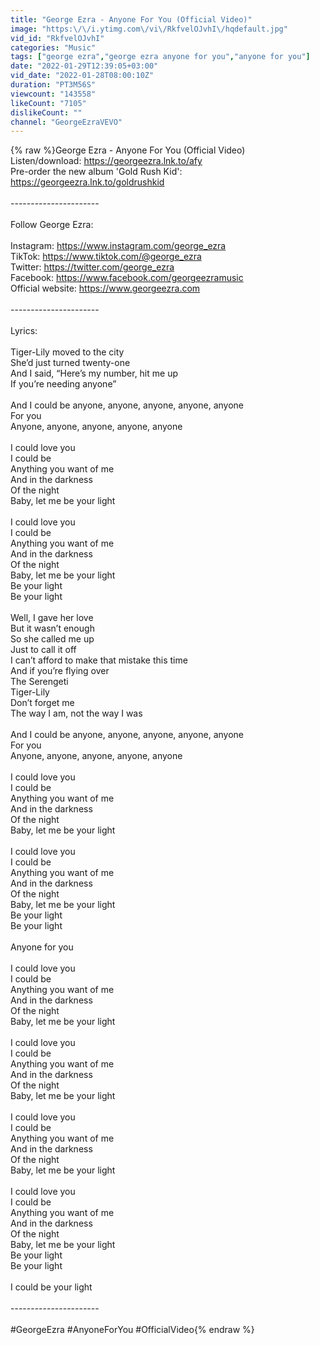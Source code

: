 ```yaml
---
title: "George Ezra - Anyone For You (Official Video)"
image: "https:\/\/i.ytimg.com\/vi\/RkfvelOJvhI\/hqdefault.jpg"
vid_id: "RkfvelOJvhI"
categories: "Music"
tags: ["george ezra","george ezra anyone for you","anyone for you"]
date: "2022-01-29T12:39:05+03:00"
vid_date: "2022-01-28T08:00:10Z"
duration: "PT3M56S"
viewcount: "143558"
likeCount: "7105"
dislikeCount: ""
channel: "GeorgeEzraVEVO"
---
```

{% raw %}George Ezra - Anyone For You (Official Video)<br />Listen/download: <a rel="nofollow" target="blank" href="https://georgeezra.lnk.to/afy">https://georgeezra.lnk.to/afy</a><br />Pre-order the new album 'Gold Rush Kid': <a rel="nofollow" target="blank" href="https://georgeezra.lnk.to/goldrushkid">https://georgeezra.lnk.to/goldrushkid</a><br /><br />----------------------<br /><br />Follow George Ezra: <br /><br />Instagram: <a rel="nofollow" target="blank" href="https://www.instagram.com/george_ezra">https://www.instagram.com/george_ezra</a> <br />TikTok: <a rel="nofollow" target="blank" href="https://www.tiktok.com/@george_ezra">https://www.tiktok.com/@george_ezra</a><br />Twitter: <a rel="nofollow" target="blank" href="https://twitter.com/george_ezra">https://twitter.com/george_ezra</a> <br />Facebook: <a rel="nofollow" target="blank" href="https://www.facebook.com/georgeezramusic">https://www.facebook.com/georgeezramusic</a> <br />Official website: <a rel="nofollow" target="blank" href="https://www.georgeezra.com">https://www.georgeezra.com</a><br /><br />----------------------<br /><br />Lyrics:<br /><br />Tiger-Lily moved to the city<br />She’d just turned twenty-one<br />And I said, “Here’s my number, hit me up <br />If you’re needing anyone”<br /><br />And I could be anyone, anyone, anyone, anyone, anyone <br />For you<br />Anyone, anyone, anyone, anyone, anyone<br /><br />I could love you<br />I could be<br />Anything you want of me <br />And in the darkness<br />Of the night<br />Baby, let me be your light<br /><br />I could love you<br />I could be<br />Anything you want of me <br />And in the darkness<br />Of the night<br />Baby, let me be your light <br />Be your light<br />Be your light<br /><br />Well, I gave her love <br />But it wasn’t enough <br />So she called me up <br />Just to call it off<br />I can’t afford to make that mistake this time <br />And if you’re flying over<br />The Serengeti<br />Tiger-Lily<br />Don’t forget me<br />The way I am, not the way I was<br /><br />And I could be anyone, anyone, anyone, anyone, anyone <br />For you<br />Anyone, anyone, anyone, anyone, anyone<br /><br />I could love you<br />I could be<br />Anything you want of me <br />And in the darkness<br />Of the night<br />Baby, let me be your light<br /><br />I could love you<br />I could be<br />Anything you want of me <br />And in the darkness<br />Of the night<br />Baby, let me be your light <br />Be your light<br />Be your light<br /><br />Anyone for you<br /><br />I could love you<br />I could be<br />Anything you want of me <br />And in the darkness<br />Of the night<br />Baby, let me be your light<br /><br />I could love you<br />I could be<br />Anything you want of me <br />And in the darkness<br />Of the night<br />Baby, let me be your light<br /><br />I could love you<br />I could be<br />Anything you want of me <br />And in the darkness<br />Of the night<br />Baby, let me be your light<br /><br />I could love you<br />I could be<br />Anything you want of me <br />And in the darkness<br />Of the night<br />Baby, let me be your light <br />Be your light<br />Be your light<br /><br />I could be your light<br /><br />----------------------<br /><br />#GeorgeEzra #AnyoneForYou #OfficialVideo{% endraw %}
